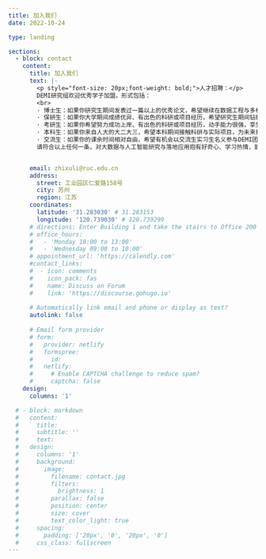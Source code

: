 ```yaml
---
title: 加入我们
date: 2022-10-24

type: landing

sections:
  - block: contact
    content:
      title: 加入我们
      text: |-
        <p style="font-size: 20px;font-weight: bold;">人才招聘：</p>
        DEMI研究组欢迎优秀学子加盟。形式包括：
        <br>
        · 博士生：如果你研究生期间发表过一篇以上的优秀论文，希望继续在数据工程与多模态智能领域攻读博士学位；<br>
        · 保研生：如果你大学期间成绩优异、有出色的科研或项目经历，希望研究生期间钻研数据工程与多模态智能前沿学术问题；<br>
        · 考研生：如果你希望努力成功上岸、有出色的科研或项目经历，动手能力很强，享受解决实际问题的快乐；<br>
        · 本科生：如果你来自人大的大二大三，希望本科期间接触科研与实际项目，为未来打好基础；<br>
        · 交流生：如果你的课余时间相对自由，希望有机会以交流生实习生名义参与DEMI团队的研究；<br>
        请符合以上任何一条，对大数据与人工智能研究与落地应用抱有好奇心、学习热情，能够自我驱动，态度积极乐观，请不要犹豫，直接写邮件给DEMI团队负责人表达意愿，你会很快得到回复（约面试、面谈或是无奈委拒）。


      email: zhixuli@ruc.edu.cn
      address:
        street: 工业园区仁爱路158号
        city: 苏州
        region: 江苏
      coordinates:
        latitude: '31.283030' # 31.283153
        longitude: '120.739030' # 120.739299
      # directions: Enter Building 1 and take the stairs to Office 200 on Floor 2
      # office_hours:
      #   - 'Monday 10:00 to 13:00'
      #   - 'Wednesday 09:00 to 10:00'
      # appointment_url: 'https://calendly.com'
      #contact_links:
      #  - icon: comments
      #    icon_pack: fas
      #    name: Discuss on Forum
      #    link: 'https://discourse.gohugo.io'
    
      # Automatically link email and phone or display as text?
      autolink: false
    
      # Email form provider
      # form:
      #   provider: netlify
      #   formspree:
      #     id:
      #   netlify:
      #     # Enable CAPTCHA challenge to reduce spam?
      #     captcha: false
    design:
      columns: '1'

  # - block: markdown
  #   content:
  #     title:
  #     subtitle: ''
  #     text:
  #   design:
  #     columns: '1'
  #     background:
  #       image: 
  #         filename: contact.jpg
  #         filters:
  #           brightness: 1
  #         parallax: false
  #         position: center
  #         size: cover
  #         text_color_light: true
  #     spacing:
  #       padding: ['20px', '0', '20px', '0']
  #     css_class: fullscreen
---
```

